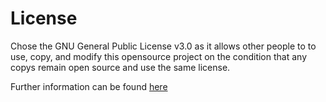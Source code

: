 # License

Chose the GNU General Public License v3.0 as it allows other people to to use, copy, and modify this opensource project on the condition that any copys remain open source and use the same license.  

Further information can be found [here](https://choosealicense.com/licenses/gpl-3.0/)
